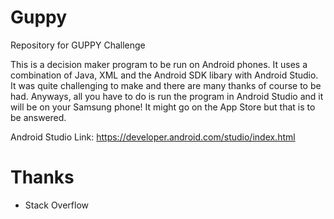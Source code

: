 # Guppy
Repository for GUPPY Challenge

This is a decision maker program to be run on Android phones. It uses a combination of Java, XML and the Android SDK libary with Android Studio. It was quite challenging to make and there are many thanks of course to be had. Anyways, all you have to do is run the program in Android Studio and it will be on your Samsung phone! It might go on the App Store but that is to be answered.

Android Studio Link: https://developer.android.com/studio/index.html

# Thanks
-  Stack Overflow

